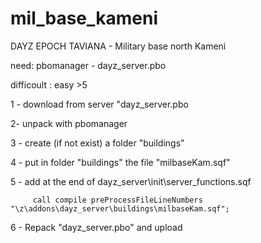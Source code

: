 mil_base_kameni
===============

DAYZ EPOCH TAVIANA - Military base north Kameni

need: pbomanager - dayz_server.pbo

difficoult : easy  >5

1 - download from server "dayz_server.pbo

2- unpack with pbomanager

3 - create (if not exist) a folder "buildings"

4 - put in folder "buildings" the file "milbaseKam.sqf"

5 - add at the end of   dayz_server\init\server_functions.sqf

         call compile preProcessFileLineNumbers "\z\addons\dayz_server\buildings\milbaseKam.sqf";
         

 6 - Repack "dayz_server.pbo"  and upload

